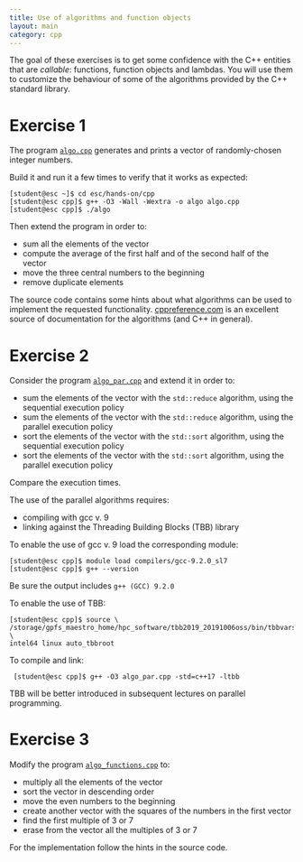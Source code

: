 ```yaml
---
title: Use of algorithms and function objects
layout: main
category: cpp
---
```


The goal of these exercises is to get some confidence with the C++ entities that
are _callable_: functions, function objects and lambdas. You will use them to
customize the behaviour of some of the algorithms provided by the C++ standard
library.

# Exercise 1

The program [`algo.cpp`]({{site.exercises_repo}}/hands-on/cpp/algo.cpp)
generates and prints a vector of randomly-chosen integer numbers.

Build it and run it a few times to verify that it works as
expected:

    [student@esc ~]$ cd esc/hands-on/cpp
    [student@esc cpp]$ g++ -O3 -Wall -Wextra -o algo algo.cpp
    [student@esc cpp]$ ./algo

Then extend the program in order to:

* sum all the elements of the vector
* compute the average of the first half and of the second half of the vector
* move the three central numbers to the beginning
* remove duplicate elements

The source code contains some hints about what algorithms can be used
to implement the requested functionality.
[cppreference.com](http://en.cppreference.com/w/) is an excellent source of
documentation for the algorithms (and C++ in general).

# Exercise 2

Consider the program
[`algo_par.cpp`]({{site.exercises_repo}}/hands-on/cpp/algo_par.cpp) and extend
it in order to:

* sum the elements of the vector with the `std::reduce` algorithm, using the
  sequential execution policy
* sum the elements of the vector with the `std::reduce` algorithm, using the
  parallel execution policy
* sort the elements of the vector with the `std::sort` algorithm, using the
  sequential execution policy
* sort the elements of the vector with the `std::sort` algorithm, using the
  parallel execution policy

Compare the execution times.

The use of the parallel algorithms requires:

* compiling with gcc v. 9
* linking against the Threading Building Blocks (TBB) library

To enable the use of gcc v. 9 load the corresponding module:

    [student@esc cpp]$ module load compilers/gcc-9.2.0_sl7
    [student@esc cpp]$ g++ --version

Be sure the output includes `g++ (GCC) 9.2.0`

To enable the use of TBB:

    [student@esc cpp]$ source \
    /storage/gpfs_maestro_home/hpc_software/tbb2019_20191006oss/bin/tbbvars.sh \
    intel64 linux auto_tbbroot

To compile and link:

     [student@esc cpp]$ g++ -O3 algo_par.cpp -std=c++17 -ltbb
    
TBB will be better introduced in subsequent lectures on parallel programming.

# Exercise 3

Modify the program
[`algo_functions.cpp`]({{site.exercises_repo}}/hands-on/cpp/algo_functions.cpp)
to:

* multiply all the elements of the vector
* sort the vector in descending order
* move the even numbers to the beginning
* create another vector with the squares of the numbers in the first vector
* find the first multiple of 3 or 7
* erase from the vector all the multiples of 3 or 7

For the implementation follow the hints in the source code.
